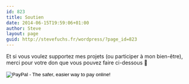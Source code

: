```yaml
---
id: 823
title: Soutien
date: 2014-06-15T19:59:06+01:00
author: Steve
layout: page
guid: http://stevefuchs.fr/wordpress/?page_id=823
---
```

Et si vous voulez supportez mes projets (ou participer à mon bien-être), merci pour votre don que vous pouvez faire ci-dessous 🙂

<form action="https://www.paypal.com/cgi-bin/webscr" method="post"><input name="cmd" type="hidden" value="_s-xclick" /> <input name="hosted_button_id" type="hidden" value="E8CXFRDRBZFC2" /> <input alt="PayPal - The safer, easier way to pay online!" name="submit" src="https://www.paypalobjects.com/fr_FR/FR/i/btn/btn_donateCC_LG.gif" type="image" /> <img src="https://www.paypalobjects.com/fr_FR/i/scr/pixel.gif" alt="" width="1" height="1" border="0" />